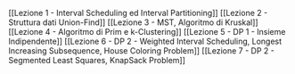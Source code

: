 [[Lezione 1 - Interval Scheduling ed Interval Partitioning]] 
[[Lezione 2 - Struttura dati Union-Find]]
[[Lezione 3 - MST, Algoritmo di Kruskal]]
[[Lezione 4 - Algoritmo di Prim e k-Clustering]]
[[Lezione 5 - DP 1 - Insieme Indipendente]]
[[Lezione 6 - DP 2 - Weighted Interval Scheduling, Longest Increasing Subsequence, House Coloring Problem]]
[[Lezione 7 - DP 2 - Segmented Least Squares, KnapSack Problem]]
